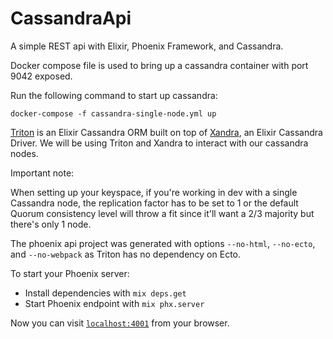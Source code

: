 # CassandraApi

A simple REST api with Elixir, Phoenix Framework, and Cassandra.

Docker compose file is used to bring up a cassandra container with port 9042 exposed.

Run the following command to start up cassandra:

`docker-compose -f cassandra-single-node.yml up`

[Triton](https://github.com/blitzstudios/triton) is an Elixir Cassandra ORM built on top of [Xandra](https://github.com/lexhide/xandra), an Elixir Cassandra Driver. We will be using Triton and Xandra to interact with our cassandra nodes.

Important note:

When setting up your keyspace, if you're working in dev with a single Cassandra node, the replication factor has to be set to 1 or the default Quorum consistency level will throw a fit since it'll want a 2/3 majority but there's only 1 node.

The phoenix api project was generated with options `--no-html`, `--no-ecto`, and `--no-webpack` as Triton has no dependency on Ecto.

To start your Phoenix server:

  * Install dependencies with `mix deps.get`
  * Start Phoenix endpoint with `mix phx.server`

Now you can visit [`localhost:4001`](http://localhost:4001) from your browser.
